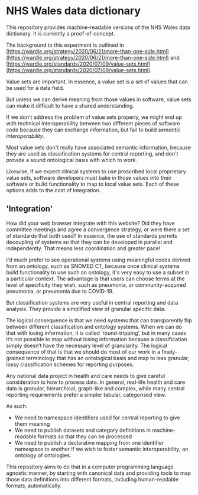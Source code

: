 # NHS Wales data dictionary

This repository provides machine-readable versions of the NHS Wales data dictionary. It is currently a proof-of-concept.

The background to this experiment is outlined in [https://wardle.org/strategy/2020/06/21/more-than-one-side.html](https://wardle.org/strategy/2020/06/21/more-than-one-side.html) and [https://wardle.org/standards/2020/07/09/value-sets.html](https://wardle.org/standards/2020/07/09/value-sets.html).

Value sets are important. In essence, a value set is a set of values that can be used for a data field. 

But unless we can derive meaning from those values in software, value sets can make it difficult to have a shared understanding. 

If we don't address the problem of value sets properly, we might end up with technical interoperability between two different pieces of software code because they can exchange information, but fail to build *semantic interoperability*.

Most value sets don't really have associated semantic information, because they are used as classification systems for central reporting, and don't provide a sound ontological basis with which to work.

Likewise, if we expect clinical systems to use proscribed local proprietary value sets, software developers must bake in those values into their software or build functionality to map to local value sets. Each of these options adds to the cost of integration.

## 'Integration'

How did your web browser integrate with this website? Did they have committee meetings and agree a convergence strategy, or were there a set of standards that both used? In essence, the use of standards permits decoupling of systems so that they can be developed in parallel and independently. That means less coordination and greater pace!

I'd much prefer to see operational systems using meaningful codes derived from an ontology, such as SNOMED CT, because once clinical systems build functionality to use such an ontology, it's very easy to use a subset in a particular context. The advantage is that users can choose terms at the level of specificity they wish, such as pneumonia, or community-acquired pneumonia, or pneumonia due to COVID-19. 

But classification systems are very useful in central reporting and data analysis. They provide a simplified view of granular specific data. 

The logical consequence is that we need systems that can transparently flip between different classification and ontology systems. When we can do that with losing information, it is called ‘round-tripping’, but in many cases it’s not possible to map without losing information because a classification simply doesn’t have the necessary level of granularity. The logical consequence of that is that we should do most of our work in a finely-grained terminology that has an ontological basis and map to less granular, lossy classification schemes for reporting purposes.

Any national data project in health and care needs to give careful consideration to how to process data. In general, real-life health and care data is granular, hierarchical, graph-like and complex, while many central reporting requirements prefer a simpler tabular, categorised view.

As such:

- We need to namespace identifiers used for central reporting to give them meaning
- We need to publish datasets and category definitions in machine-readable formats so that they can be processed
- We need to publish a declarative mapping from one identifier namespace to another if we wish to foster semantic interoperability; an ontology of ontologies.

This repository aims to do that in a computer programming language agnostic manner, by starting with canonical data and providing tools to map those data definitions into different formats, including human-readable formats, automatically.
